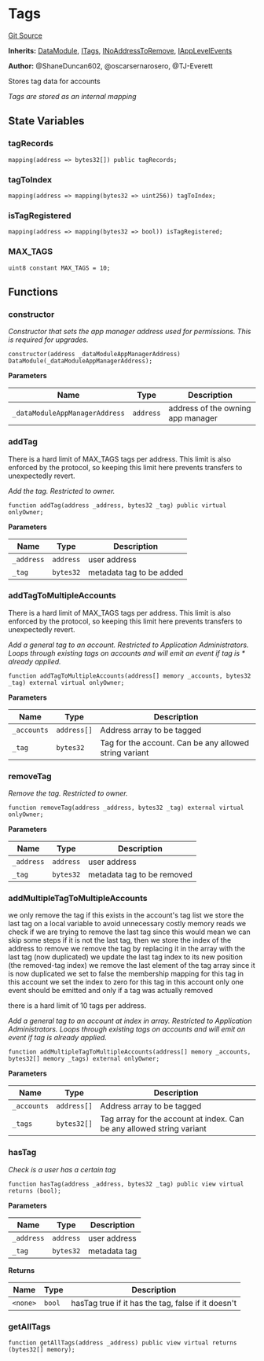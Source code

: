 # Tags
[Git Source](https://github.com/thrackle-io/tron/blob/0ca0a263215b0baace3d8d12fd9706eb2a79accf/src/client/application/data/Tags.sol)

**Inherits:**
[DataModule](/src/client/application/data/DataModule.sol/abstract.DataModule.md), [ITags](/src/client/application/data/ITags.sol/interface.ITags.md), [INoAddressToRemove](/src/common/IErrors.sol/interface.INoAddressToRemove.md), [IAppLevelEvents](/src/common/IEvents.sol/interface.IAppLevelEvents.md)

**Author:**
@ShaneDuncan602, @oscarsernarosero, @TJ-Everett

Stores tag data for accounts

*Tags are stored as an internal mapping*


## State Variables
### tagRecords

```solidity
mapping(address => bytes32[]) public tagRecords;
```


### tagToIndex

```solidity
mapping(address => mapping(bytes32 => uint256)) tagToIndex;
```


### isTagRegistered

```solidity
mapping(address => mapping(bytes32 => bool)) isTagRegistered;
```


### MAX_TAGS

```solidity
uint8 constant MAX_TAGS = 10;
```


## Functions
### constructor

*Constructor that sets the app manager address used for permissions. This is required for upgrades.*


```solidity
constructor(address _dataModuleAppManagerAddress) DataModule(_dataModuleAppManagerAddress);
```
**Parameters**

|Name|Type|Description|
|----|----|-----------|
|`_dataModuleAppManagerAddress`|`address`|address of the owning app manager|


### addTag

There is a hard limit of MAX_TAGS tags per address. This limit is also enforced by the
protocol, so keeping this limit here prevents transfers to unexpectedly revert.

*Add the tag. Restricted to owner.*


```solidity
function addTag(address _address, bytes32 _tag) public virtual onlyOwner;
```
**Parameters**

|Name|Type|Description|
|----|----|-----------|
|`_address`|`address`|user address|
|`_tag`|`bytes32`|metadata tag to be added|


### addTagToMultipleAccounts

There is a hard limit of MAX_TAGS tags per address. This limit is also enforced by the
protocol, so keeping this limit here prevents transfers to unexpectedly revert.

*Add a general tag to an account. Restricted to Application Administrators. Loops through existing tags on accounts and will emit an event if tag is * already applied.*


```solidity
function addTagToMultipleAccounts(address[] memory _accounts, bytes32 _tag) external virtual onlyOwner;
```
**Parameters**

|Name|Type|Description|
|----|----|-----------|
|`_accounts`|`address[]`|Address array to be tagged|
|`_tag`|`bytes32`|Tag for the account. Can be any allowed string variant|


### removeTag

*Remove the tag. Restricted to owner.*


```solidity
function removeTag(address _address, bytes32 _tag) external virtual onlyOwner;
```
**Parameters**

|Name|Type|Description|
|----|----|-----------|
|`_address`|`address`|user address|
|`_tag`|`bytes32`|metadata tag to be removed|


### addMultipleTagToMultipleAccounts

we only remove the tag if this exists in the account's tag list
we store the last tag on a local variable to avoid unnecessary costly memory reads
we check if we are trying to remove the last tag since this would mean we can skip some steps
if it is not the last tag, then we store the index of the address to remove
we remove the tag by replacing it in the array with the last tag (now duplicated)
we update the last tag index to its new position (the removed-tag index)
we remove the last element of the tag array since it is now duplicated
we set to false the membership mapping for this tag in this account
we set the index to zero for this tag in this account
only one event should be emitted and only if a tag was actually removed

there is a hard limit of 10 tags per address.

*Add a general tag to an account at index in array. Restricted to Application Administrators. Loops through existing tags on accounts and will emit  an event if tag is already applied.*


```solidity
function addMultipleTagToMultipleAccounts(address[] memory _accounts, bytes32[] memory _tags) external onlyOwner;
```
**Parameters**

|Name|Type|Description|
|----|----|-----------|
|`_accounts`|`address[]`|Address array to be tagged|
|`_tags`|`bytes32[]`|Tag array for the account at index. Can be any allowed string variant|


### hasTag

*Check is a user has a certain tag*


```solidity
function hasTag(address _address, bytes32 _tag) public view virtual returns (bool);
```
**Parameters**

|Name|Type|Description|
|----|----|-----------|
|`_address`|`address`|user address|
|`_tag`|`bytes32`|metadata tag|

**Returns**

|Name|Type|Description|
|----|----|-----------|
|`<none>`|`bool`|hasTag true if it has the tag, false if it doesn't|


### getAllTags


```solidity
function getAllTags(address _address) public view virtual returns (bytes32[] memory);
```

